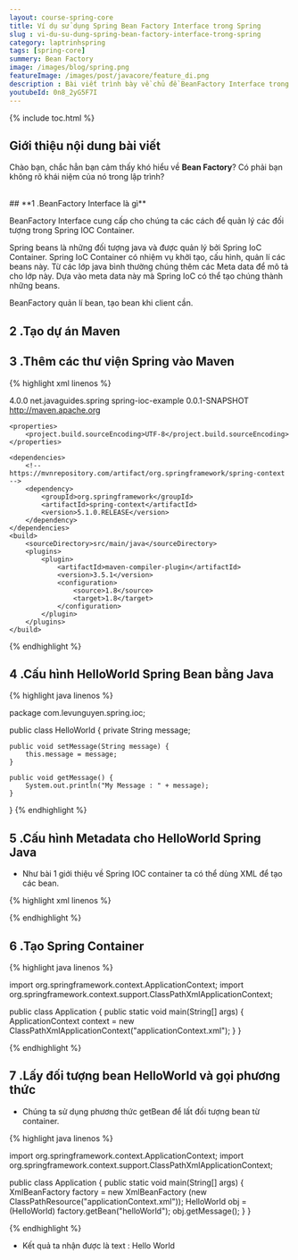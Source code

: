 ```yaml
---
layout: course-spring-core
title: Ví dụ sử dụng Spring Bean Factory Interface trong Spring
slug : vi-du-su-dung-spring-bean-factory-interface-trong-spring
category: laptrinhspring
tags: [spring-core]
summery: Bean Factory 
image: /images/blog/spring.png
featureImage: /images/post/javacore/feature_di.png
description : Bài viết trình bày về chủ đề BeanFactory Interface trong Spring. Những chia sẻ trong bài viết sẽ giúp hiểu được thuật ngữ BeanFactory Interface là gì? Hướng dẫn cách để tạo dự án Maven trong Spring, thao tác để thêm các thư viện Spring vào Maven và tìm hiểu về cấu hình HelloWorld Spring Bean bằng Java, cấu hình Metadata cho HelloWorld Spring Java. Trong bài viết cũng trình bày về cách tạo Spring Container và thao tác để lấy đối tượng bean HelloWorld và gọi phương thức trong lập trình Spring.
youtubeId: 0n8_2yG5F7I
---
```


{% include toc.html %}

## **Giới thiệu nội dung bài viết**

Chào bạn, chắc hẳn bạn cảm thấy khó hiểu về <b>Bean Factory</b>? Có phải bạn không rõ khái niệm của nó trong lập trình?

<br>
## **1 .BeanFactory Interface là gì**

BeanFactory Interface cung cấp cho chúng ta các cách để quản lý các đối tượng trong Spring IOC Container.

Spring beans là những đối tượng java và được quản lý bởi Spring IoC Container. Spring IoC Container có nhiệm vụ khởi tạo, cấu hình, quản lí các beans này. Từ các lớp java bình thường chúng thêm các Meta data để mô tả cho lớp này. Dựa vào meta data này mà Spring IoC có thể tạo chúng thành những beans.

BeanFactory quản lí bean, tạo bean khi client cần. 


## **2 .Tạo dự án Maven**




## **3 .Thêm các thư viện Spring vào Maven**

{% highlight xml linenos %}

<project xmlns="http://maven.apache.org/POM/4.0.0"
 xmlns:xsi="http://www.w3.org/2001/XMLSchema-instance"
 xsi:schemaLocation="http://maven.apache.org/POM/4.0.0 http://maven.apache.org/xsd/maven-4.0.0.xsd">
    <modelVersion>4.0.0</modelVersion>
    <groupId>net.javaguides.spring</groupId>
    <artifactId>spring-ioc-example</artifactId>
    <version>0.0.1-SNAPSHOT</version>
    <url>http://maven.apache.org</url>

    <properties>
        <project.build.sourceEncoding>UTF-8</project.build.sourceEncoding>
    </properties>

    <dependencies>
        <!-- https://mvnrepository.com/artifact/org.springframework/spring-context -->
        <dependency>
            <groupId>org.springframework</groupId>
            <artifactId>spring-context</artifactId>
            <version>5.1.0.RELEASE</version>
        </dependency>
    </dependencies>
    <build>
        <sourceDirectory>src/main/java</sourceDirectory>
        <plugins>
            <plugin>
                <artifactId>maven-compiler-plugin</artifactId>
                <version>3.5.1</version>
                <configuration>
                    <source>1.8</source>
                    <target>1.8</target>
                </configuration>
            </plugin>
        </plugins>
    </build>
</project>


{% endhighlight %}

## **4 .Cấu hình HelloWorld Spring Bean bằng Java**

{% highlight java linenos %}

package com.levunguyen.spring.ioc;

public class HelloWorld {
    private String message;

    public void setMessage(String message) {
        this.message = message;
    }

    public void getMessage() {
        System.out.println("My Message : " + message);
    }
}
{% endhighlight %}

## **5 .Cấu hình Metadata cho HelloWorld Spring Java**

- Như bài 1 giới thiệu về Spring IOC container ta có thể dùng XML để tạo các bean. 

{% highlight xml linenos %}

<?xml version = "1.0" encoding = "UTF-8"?>
<beans xmlns="http://www.springframework.org/schema/beans"
 xmlns:xsi="http://www.w3.org/2001/XMLSchema-instance"
 xsi:schemaLocation="http://www.springframework.org/schema/beans
   http://www.springframework.org/schema/beans/spring-beans-3.0.xsd">
   
 <bean id="helloWorld" class="com.levunguyen.spring.ioc">
  <property name="message" value="Hello World!" />
 </bean>
</beans>

{% endhighlight %}


## **6 .Tạo Spring Container**

{% highlight java linenos %}

import org.springframework.context.ApplicationContext;
import org.springframework.context.support.ClassPathXmlApplicationContext;

public class Application {
    public static void main(String[] args) {
        ApplicationContext context = new ClassPathXmlApplicationContext("applicationContext.xml");
    }
}

{% endhighlight %}

## **7 .Lấy đối tượng bean HelloWorld và gọi phương thức**

- Chúng ta sử dụng phương thức getBean để lất đối tượng bean từ container.

{% highlight java linenos %}

import org.springframework.context.ApplicationContext;
import org.springframework.context.support.ClassPathXmlApplicationContext;

public class Application {
    public static void main(String[] args) {
        XmlBeanFactory factory = new XmlBeanFactory (new ClassPathResource("applicationContext.xml"));
        HelloWorld obj = (HelloWorld) factory.getBean("helloWorld");
 obj.getMessage();
    }
}

{% endhighlight %}

- Kết quả ta nhận được là text : Hello World





